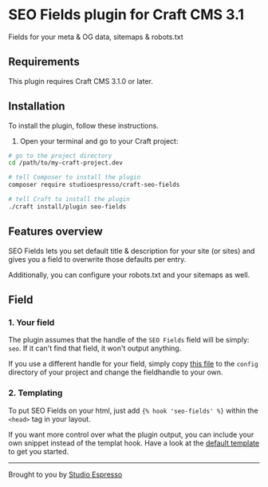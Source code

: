 # SEO Fields plugin for Craft CMS 3.1

Fields for your meta & OG data, sitemaps & robots.txt

## Requirements

This plugin requires Craft CMS 3.1.0 or later.

## Installation

To install the plugin, follow these instructions.

1. Open your terminal and go to your Craft project:

```bash
# go to the project directory
cd /path/to/my-craft-project.dev

# tell Composer to install the plugin
composer require studioespresso/craft-seo-fields

# tell Craft to install the plugin
./craft install/plugin seo-fields
```

## Features overview

SEO Fields lets you set default title & description for your site (or sites) and gives you a field to overwrite those defaults per entry.

Additionally, you can configure your robots.txt and your sitemaps as well.

## Field

### 1. Your field
The plugin assumes that the handle of the `SEO Fields` field will be simply: `seo`. If it can't find that field, it won't output anything.

If you use a different handle for your field, simply copy [this file](src/config.php) to the `config` directory of your project and change the fieldhandle to your own. 

### 2. Templating
To put SEO Fields on your html, just add `{% hook 'seo-fields' %}` within the `<head>` tag in your layout. 
 
 
 If you want more control over what the plugin output, you can include your own snippet instead of the templat hook. Have a look at the [default template](src/templates/_meta.twig) to get you started.

---
Brought to you by [Studio Espresso](https://studioespresso.co)
